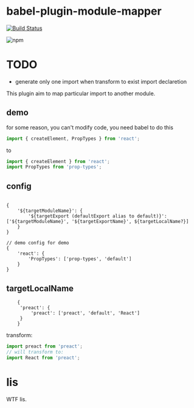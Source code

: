 # babel-plugin-module-mapper
[![Build Status](https://travis-ci.org/broven/babel-plugin-module-mapper.svg?branch=master)](https://travis-ci.org/broven/babel-plugin-module-mapper)

![npm](https://img.shields.io/npm/dt/babel-plugin-module-mapper)


# TODO
- generate only one import when transform to exist import declaretion

This plugin aim to map particular import to another module.

## demo

for some reason, you can't modify code, you need babel to do this

```javascript
import { createElement, PropTypes } from 'react';
```
to
```javascript
import { createElement } from 'react';
import PropTypes from 'prop-types';
```

## config
```jsonc

{
    '${targetModuleName}': {
        '${targetExport (defaultExport alias to default)}': ['${targetModuleName}', '${targetExportName}', ${targetLocalName?}]
    }
}

// demo config for demo
{
    'react': {
        'PropTypes': ['prop-types', 'default']
    }
}
```
## targetLocalName
```jsonc
    {
     'preact': {
         'preact': ['preact', 'default', 'React']
     }
    }
```
transform:
```javascript
import preact from 'preact';
// will transform to:
import React from 'preact';
```

# lis

WTF lis.

